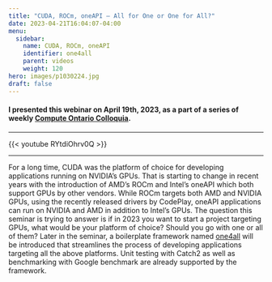 ```yaml
---
title: "CUDA, ROCm, oneAPI – All for One or One for All?"
date: 2023-04-21T16:04:07-04:00
menu:
  sidebar:
    name: CUDA, ROCm, oneAPI
    identifier: one4all
    parent: videos
    weight: 120
hero: images/p1030224.jpg
draft: false
---
```

#### I presented this webinar on April 19th, 2023, as a part of a series of weekly [Compute Ontario Colloquia](https://www.computeontario.ca/training-colloquia).
---
{{< youtube RYtdiOhrv0Q >}}

---
For a long time, CUDA was the platform of choice for developing applications running on NVIDIA’s GPUs. That is starting to change in recent years with the introduction of AMD’s ROCm and Intel’s oneAPI which both support GPUs by other vendors. While ROCm targets both AMD and NVIDIA GPUs, using the recently released drivers by CodePlay, oneAPI applications can run on NVIDIA and AMD in addition to Intel’s GPUs. The question this seminar is trying to answer is if in 2023 you want to start a project targeting GPUs, what would be your platform of choice? Should you go with one or all of them? Later in the seminar, a boilerplate framework named [one4all](https://github.com/arminms/one4all) will be introduced that streamlines the process of developing applications targeting all the above platforms. Unit testing with Catch2 as well as benchmarking with Google benchmark are already supported by the framework.
